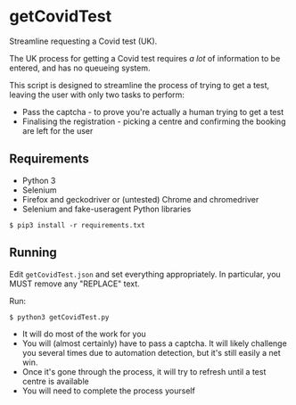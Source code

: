 # getCovidTest
Streamline requesting a Covid test (UK).

The UK process for getting a Covid test requires *a lot* of information to be entered, and has no queueing system.

This script is designed to streamline the process of trying to get a test, leaving the user with only two tasks to perform:

 * Pass the captcha - to prove you're actually a human trying to get a test
 * Finalising the registration - picking a centre and confirming the booking are left for the user

## Requirements

 * Python 3
 * Selenium
 * Firefox and geckodriver or (untested) Chrome and chromedriver
 * Selenium and fake-useragent Python libraries

```
$ pip3 install -r requirements.txt
```

## Running

Edit `getCovidTest.json` and set everything appropriately. In particular, you MUST remove any "REPLACE" text.

Run:

```
$ python3 getCovidTest.py
```

 * It will do most of the work for you
 * You will (almost certainly) have to pass a captcha. It will likely challenge you several times due to automation detection, but it's still easily a net win.
 * Once it's gone through the process, it will try to refresh until a test centre is available
 * You will need to complete the process yourself



